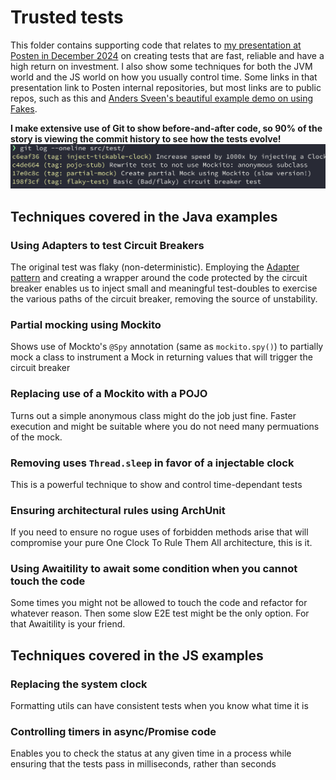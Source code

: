 # Trusted tests

This folder contains supporting code that relates to [my presentation at Posten in December 2024](https://docs.google.com/presentation/d/e/2PACX-1vS8frdMD3PNr5yg1l2WNBJRpmQOoHFfan2bzbmrSOEX_mMsIO8Orlk7DeVozYlJDO3Lfe7bD-MqOh3e/pub?start=true&loop=false&delayms=10000) on creating tests that are fast, reliable and have a high return on investment. I also show some techniques for both the JVM world and the JS world on how you usually control time. Some links in that presentation link to Posten internal repositories, but most links are to public repos, such as this and [Anders Sveen's beautiful example demo on using Fakes](https://github.com/anderssv/the-example).

**I make extensive use of Git to show before-and-after code, so 90% of the story is viewing the commit history to see how the tests evolve!**
![git-log-incremental.png](.assets/git-log-incremental.png)

## Techniques covered in the Java examples

### Using Adapters to test Circuit Breakers
The original test was flaky (non-deterministic). Employing the [Adapter pattern](https://refactoring.guru/design-patterns/adapter) and creating a wrapper around the code protected by the circuit breaker enables us to inject small and meaningful test-doubles to exercise the various paths of the circuit breaker, removing the source of unstability.

### Partial mocking using Mockito
Shows use of Mockto's `@Spy` annotation (same as `mockito.spy()`) to partially mock a class to instrument a Mock in returning values that will trigger the circuit breaker

### Replacing use of a Mockito with a POJO
Turns out a simple anonymous class might do the job just fine. Faster execution and might be suitable where you do not need many permuations of the mock.

### Removing uses `Thread.sleep` in favor of a injectable clock
This is a powerful technique to show and control time-dependant tests

### Ensuring architectural rules using ArchUnit
If you need to ensure no rogue uses of forbidden methods arise that will
compromise your pure One Clock To Rule Them All architecture, this is it.

### Using Awaitility to await some condition when you cannot touch the code
Some times you might not be allowed to touch the code and refactor for
whatever reason. Then some slow E2E test might be the only option. For that
Awaitility is your friend.

## Techniques covered in the JS examples

### Replacing the system clock 
Formatting utils can have consistent tests when you know what time it is

### Controlling timers in async/Promise code
Enables you to check the status at any given time in a process while
ensuring that the tests pass in milliseconds, rather than seconds

